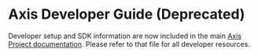 # Axis Developer Guide (Deprecated)

Developer setup and SDK information are now included in the main [Axis Project documentation](../axis.md#appendix-d-developer-guide). Please refer to that file for all developer resources.

